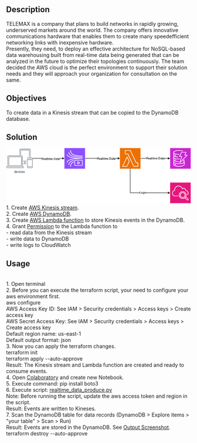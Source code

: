 ## Description
TELEMAX is a company that plans to build networks in rapidly growing, underserved markets around the world. The company offers innovative communications hardware that enables them to create many speedefficient networking links with inexpensive hardware.
<br />Presently, they need, to deploy an effective architecture for NoSQL-based data warehousing built from real-time data being generated that can be analyzed in the future to optimize their topologies continuously. The team decided the AWS cloud is the perfect environment to support their solution needs and they will approach your organization for consultation on the same.

## Objectives
To create data in a Kinesis stream that can be copied to the
DynamoDB database.

## Solution
![Image](https://github.com/huyphamch/terraform-aws-store-kinesis-dynamodb/blob/master/diagrams/AWS_architecture.drawio.png)
<br />1. Create [AWS Kinesis stream](./kinesis.tf).
<br />2. Create [AWS DynamoDB](./dynamodb.tf).
<br />3. Create [AWS Lambda function](./lambda.tf) to store Kinesis events in the DynamoDB.
<br />4. Grant [Permission](./iam.tf) to the Lambda function to 
<br />- read data from the Kinesis stream 
<br />- write data to DynamoDB
<br />- write logs to CloudWatch
## Usage
<br /> 1. Open terminal
<br /> 2. Before you can execute the terraform script, your need to configure your aws environment first.
<br /> aws configure
<br /> AWS Access Key ID: See IAM > Security credentials > Access keys > Create access key
<br /> AWS Secret Access Key: See IAM > Security credentials > Access keys > Create access key
<br /> Default region name: us-east-1
<br /> Default output format: json
<br /> 3. Now you can apply the terraform changes.
<br /> terraform init
<br /> terraform apply --auto-approve
<br /> Result: The Kinesis stream and Lambda function are created and ready to consume events.
<br /> 4. Open [Colaboratory](https://colab.research.google.com) and create new Notebook.
<br /> 5. Execute command: pip install boto3
<br /> 6. Execute script: [realtime_data_produce.py](./code/realtime_data_produce.py)
<br />    Note: Before running the script, update the aws access token and region in the script.
<br />    Result: Events are written to Kineses.
<br /> 7. Scan the DynamoDB table for data records (DynamoDB > Explore items > "your table" > Scan > Run)
<br />    Result: Events are stored in the DynamoDB. See [Output Screenshot](./output/DynamoDB_Output_Screenshot.jpg).
<br /> terraform destroy --auto-approve
